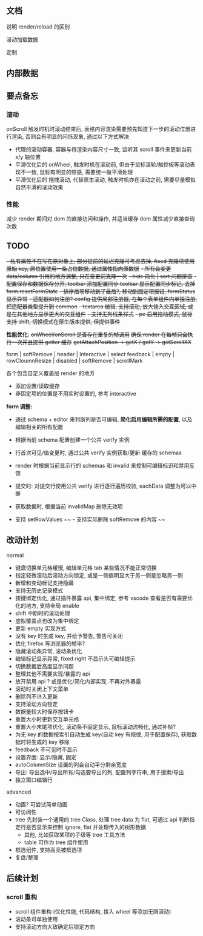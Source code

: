 ## 文档

说明 render/reload 的区别

滚动加载数据

定制

## 内部数据

## 要点备忘

### 滚动

onScroll 触发时机时滚动结束后, 表格内容渲染需要预先知道下一步的滚动位置进行渲染, 否则会有明显的闪烁现象, 通过以下方式解决

- 代理的滚动容器, 容器与待渲染内容尺寸一致, 监听其 scroll 事件来更新当前 x/y 轴位置
- 平滑优化后的 onWheel, 触发时机在滚动前, 但由于鼠标滚轮/触控板等滚动表现不一致, 鼠标有明显的顿感, 需要统一做平滑处理
- 平滑优化后的 拖拽滚动, 代替原生滚动, 触发时机亦在滚动之前, 需要尽量模拟自然平滑的滚动效果

### 性能

减少 render 期间对 dom 的直接访问和操作, 并适当缓存 dom 属性减少直接查询次数

## TODO

~~- 私有属性不在写在原对象上, 部分提前的延迟克隆可考虑去掉, fixed 克隆项使用原始 key, 原位置使用一条占位数据, 通过属性指向原数据~~
~~- 所有会变更 data/column 引用的地方调整, 只在变更前克隆一次~~
~~- hide 简化 | sort 问题排查~~
~~- 配置保存和数据保存分开, ~~toolbar 添加配置同步~~ toolbar 显示配置同步标记, 去掉 form.resetFormState~~
~~- 排序后项移动到了最后?, 移动到固定项报错, formStatus 显示异常~~
~~- 适配器如何注册? config 提供局部注册器, 在每个表单组件内单独注册, 把适配器类型提升到 common~~
~~- textarea 编辑, 支持滚动, 放大输入交互区域, 或是在其他地方显示更大的交互组件~~
~~- 支持无列线条样式~~
~~- pc 启用拖动模式, 鼠标支持 shift, 切换模式在原生版本提供, 但提供事件~~

**性能优化:**
~~onWheel/onScroll 是否存在重复的帧调用~~
~~确保 render 在每帧只会执行一次并且提供 getter 缓存~~
~~getAttachPosition -> getX / getY -> getScrollXX~~

form | softRemove | header | Interactive | select
feedback | empty | rowCloumnResize | disabled | softRemove | scrollMark

各个包含自定义覆盖层 render 的地方

- 添加设置/读取缓存
- 非固定项的位置是不用实时设置的, 参考 interactive

**form 调整:**

- 通过 schema + editor 来判断列是否可编辑, **简化启用编辑所需的配置**, 以及编辑相关的所有配置
- 根据当前 schema 配置创建一个公共 verify 实例
- 行首次可见/值变更时, 通过公共 verify 实例获取/更新 缓存的 schemas
- render 时根据当前显示行的 schemas 和 invalid 来控制可编辑标识和禁用反馈
- 提交时: 对提交行使用公共 verify 进行逐行遍历校验, eachData 调整为可以中断
- 获取数据时, 根据当前 invalidMap 删除无效项

- 支持 setRowValues
  ~~ - 支持实际删除 softRemove 的内容 ~~

## 改动计划

normal

- 键盘切换单元格缓慢, 编辑单元格 tab 某些情况不能正常切换
- 指定轻微滚动后滚动方向锁定, 或是一侧值明显大于另一侧是忽略另一侧
- 新增和变动标记支持隐藏
- 支持无历史记录模式
- 按键绑定优化, 通过插件暴露 api, 集中绑定, 参考 vscode 查看是否有需要优化的地方, 支持全局 enable
- shift 中断时的滚动处理
- 虚拟覆盖点也改为集中绑定
- 更新 empty 实现方式
- 没有 key 时生成 key, 并给予警告, 警告可关闭
- 优化 firefox 等浏览器的帧率?
- 隐藏滚动条异常, 滚动条优化
- 编辑标记显示异常, fixed right 不显示头可编辑提示
- 切换数据后高度显示问题
- 整理其他不需要实现/暴露的 api
- 放开禁用 api ? 或是优化/简化内部实现, 不再对外暴露
- 滚动时关闭上下文菜单
- 删除列不计入更新
- 支持滚动方向锁定
- 数据量较大时保存按钮卡
- 重置大小时更新交互单元格
- 重置大小末尾项优化, 滚动条不固定显示, 鼠标滚动流畅化, 通过补帧?
- 为无 key 的数据按索引自动生成 key(自动 key 有规律, 用于配置保存), 获取数据时将生成的 key 移除
- feedback 不可见时不显示
- 设置界面: 显示/隐藏, 固定
- autoColumnSize 设置的列会自动平分剩余宽度
- 导出: 导出选中/导出所有/勾选要导出的列, 配置列字符串, 用于搜索/导出
- 独立窗口编辑行

advanced

- 动画? 可尝试简单动画
- 可访问性
- tree 先封装一个通用的 tree Class, 处理 tree data 为 flat, 可通过 api 判断指定行是否显示来控制 ignore, flat 并处理传入的树形数据
  - 其他, 比如获取某项的子级等 tree 工具方法
  - table 可作为 tree 组件使用
- 框选组件, 支持高亮被框选项
- 复盘/整理

## 后续计划

### scroll 重构

- scroll 组件重构 (优化性能, 代码结构, 接入 wheel 等添加无限滚动)
- 滚动条可单独使用
- 支持滚动方向大致确定后锁定方向

